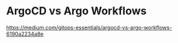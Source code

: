 # ArgoCD vs Argo Workflows

https://medium.com/gitops-essentials/argocd-vs-argo-workflows-6190a2234a8e
